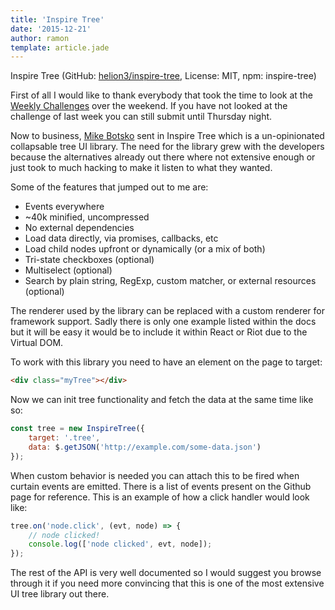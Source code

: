 ```yaml
---
title: 'Inspire Tree'
date: '2015-12-21'
author: ramon
template: article.jade
---
```


Inspire Tree (GitHub: [helion3/inspire-tree](https://github.com/helion3/inspire-tree), License: MIT, npm: inspire-tree)

First of all I would like to thank everybody that took the time to look at the [Weekly Challenges](http://daily-javascript.com/challenges) over the weekend. If you have not looked at the challenge of last week you can still submit until Thursday night.

Now to business, [Mike Botsko](https://github.com/viveleroi) sent in Inspire Tree which is a un-opinionated collapsable tree UI library.
The need for the library grew with the developers because the alternatives already out there where not extensive enough or just took to much hacking to make it listen to what they wanted.

Some of the features that jumped out to me are:

- Events everywhere
- ~40k minified, uncompressed
- No external dependencies
- Load data directly, via promises, callbacks, etc
- Load child nodes upfront or dynamically (or a mix of both)
- Tri-state checkboxes (optional)
- Multiselect (optional)
- Search by plain string, RegExp, custom matcher, or external resources (optional)

The renderer used by the library can be replaced with a custom renderer for framework support.
Sadly there is only one example listed within the docs but it will be easy it would be to include it within React or Riot due to the Virtual DOM.

To work with this library you need to have an element on the page to target:
```html
<div class="myTree"></div>
```
Now we can init tree functionality and fetch the data at the same time like so:
```javascript
const tree = new InspireTree({
    target: '.tree',
    data: $.getJSON('http://example.com/some-data.json')
});
```
When custom behavior is needed you can attach this to be fired when curtain events are emitted. There is a list of events present on the Github page for reference. This is an example of how a click handler would look like:

```javascript
tree.on('node.click', (evt, node) => {
    // node clicked!
    console.log(['node clicked', evt, node]);
});
```

The rest of the API is very well documented so I would suggest you browse through it if you need more convincing that this is one of the most extensive UI tree library out there.
